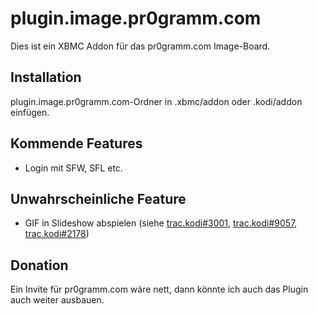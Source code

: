 # plugin.image.pr0gramm.com
Dies ist ein XBMC Addon für das pr0gramm.com Image-Board. 

## Installation
plugin.image.pr0gramm.com-Ordner in .xbmc/addon oder .kodi/addon einfügen.

## Kommende Features
- Login mit SFW, SFL etc.

## Unwahrscheinliche Feature
- GIF in Slideshow abspielen (siehe [trac.kodi#3001][trac1], [trac.kodi#9057][trac2], [trac.kodi#2178][trac3])

## Donation
Ein Invite für pr0gramm.com wäre nett, dann könnte ich auch das Plugin auch weiter ausbauen.

[trac1]: http://trac.kodi.tv/ticket/3001
[trac2]: http://trac.kodi.tv/ticket/9057
[trac3]: http://trac.kodi.tv/ticket/2178
